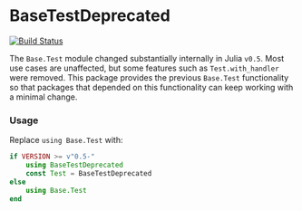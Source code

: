 # BaseTestDeprecated

[![Build Status](https://travis-ci.org/IainNZ/BaseTestDeprecated.jl.svg?branch=master)](https://travis-ci.org/IainNZ/BaseTestDeprecated.jl)

The `Base.Test` module changed substantially internally in
Julia `v0.5`. Most use cases are unaffected, but some features
such as `Test.with_handler` were removed. This package provides
the previous `Base.Test` functionality so that packages that
depended on this functionality can keep working with a minimal change.

### Usage

Replace `using Base.Test` with:

```julia
if VERSION >= v"0.5-"
    using BaseTestDeprecated
    const Test = BaseTestDeprecated
else
    using Base.Test
end
```
